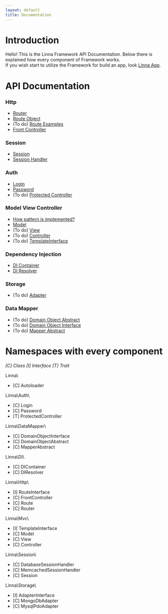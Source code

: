 ```yaml
---
layout: default
title: Documentation
---
```


# Introduction

Hello! This is the Linna Framework API Documentation. Below there is explained how every component of Framework works.<br/>
If you wish start to utilize the Framework for build an app, look [Linna App](https://github.com/s3b4stian/linna-app).

# API Documentation

### Http
* [Router](router.md)
* [Route Object](route.md)
* (To do) [Route Examples](routeExamples.md)
* [Front Controller](frontController.md)

### Session
* [Session](session.md)
* [Session Handler](sessionHandler.md)

### Auth
* [Login](login.md)
* [Password](password.md)
* (To do) [Protected Controller](protectedController.md)

### Model View Controller
* [How pattern is implemented?](mvcImplement.md)
* [Model](model.md)
* (To do) [View](view.md)
* (To do) [Controller](controller.md)
* (To do) [TemplateInterface](templateInterface.md)

### Dependency Injection
* [DI Container](diContainer.md)
* [DI Resolver](diResolver.md)

### Storage
* (To do) [Adapter](adapter.md)

### Data Mapper
* (To do) [Domain Object Abstract](domainObjectAbstract.md)
* (To do) [Domain Object Interface](domainObjectInterface.md)
* (To do) [Mapper Abstract](mapperAbstract.md)

# Namespaces with every component

*[C] Class [I] Interface [T] Trait*

Linna\
- [C] Autoloader

Linna\Auth\
- [C] Login
- [C] Password
- [T] ProtectedController

Linna\DataMapper\
- [C] DomainObjectInterface
- [C] DomainObjectAbstract
- [C] MapperAbstract

Linna\DI\
- [C] DIContainer
- [C] DIResolver

Linna\Http\
- [I] RouteInterface
- [C] FrontController
- [C] Route
- [C] Router

Linna\Mvc\
- [I] TemplateInterface
- [C] Model
- [C] View
- [C] Controller

Linna\Session\
- [C] DatabaseSessionHandler
- [C] MemcachedSessionHandler
- [C] Session

Linna\Storage\
- [I] AdapterInterface
- [C] MongoDbAdapter
- [C] MysqlPdoAdapter